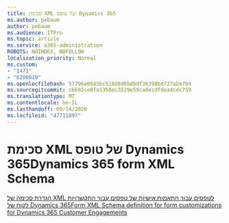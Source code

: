 ```yaml
---
title: סכימת XML של טופס Dynamics 365
ms.author: pebaum
author: pebaum
ms.audience: ITPro
ms.topic: article
ms.service: o365-administration
ROBOTS: NOINDEX, NOFOLLOW
localization_priority: Normal
ms.custom:
- "1471"
- "6200019"
ms.openlocfilehash: 57796a0845bc518d8d6bdbdf36398bd727abe704
ms.sourcegitcommit: c6692ce0fa1358ec3529e59ca0ecdfdea4cdc759
ms.translationtype: MT
ms.contentlocale: he-IL
ms.lasthandoff: 09/14/2020
ms.locfileid: "47711897"
---
```

# <a name="dynamics-365-form-xml-schema"></a><span data-ttu-id="dda3f-102">סכימת XML של טופס Dynamics 365</span><span class="sxs-lookup"><span data-stu-id="dda3f-102">Dynamics 365 form XML Schema</span></span>

[<span data-ttu-id="dda3f-103">הגדרת סכימה של XML לטפסים עבור התאמות אישיות של טפסים עבור התקשרויות לקוח של Dynamics 365</span><span class="sxs-lookup"><span data-stu-id="dda3f-103">Form XML Schema definition for form customizations for Dynamics 365 Customer Engagements</span></span>](https://docs.microsoft.com/dynamics365/customer-engagement/developer/customize-dev/form-xml-schema)